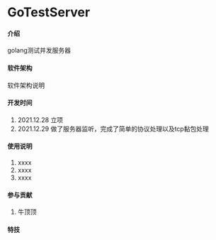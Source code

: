 # GoTestServer

#### 介绍
golang测试并发服务器

#### 软件架构
软件架构说明

#### 开发时间

1.  2021.12.28  立项
2.  2021.12.29  做了服务器监听，完成了简单的协议处理以及tcp黏包处理


#### 使用说明

1.  xxxx
2.  xxxx
3.  xxxx

#### 参与贡献

1.  牛顶顶

#### 特技

